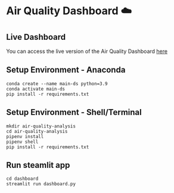 # Air Quality Dashboard ☁️

## Live Dashboard
You can access the live version of the Air Quality Dashboard [here](https://air-quality-analysis-joshuaglaz.streamlit.app/)

## Setup Environment - Anaconda
```
conda create --name main-ds python=3.9
conda activate main-ds
pip install -r requirements.txt
```

## Setup Environment - Shell/Terminal
```
mkdir air-quality-analysis
cd air-quality-analysis
pipenv install
pipenv shell
pip install -r requirements.txt
```

## Run steamlit app
```
cd dashboard
streamlit run dashboard.py
```
